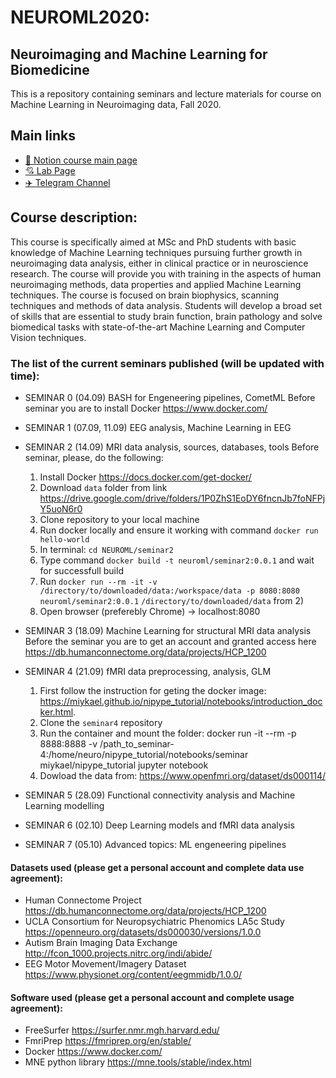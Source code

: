 # NEUROML2020:


## Neuroimaging and Machine Learning for Biomedicine
This is a repository containing seminars and lecture materials for course on Machine Learning in Neuroimaging data, Fall 2020.

## Main links

- [:brain: Notion course main page](https://www.notion.so/NEUROML2020-3d6cfa86f9a84102a8bf610026d6b3c0)
- [:cupid: Lab Page](http://adase.group/neuro/)
- [✈️ Telegram Channel](https://t.me/joinchat/DAQqYxoc_gAgeqiBZCSmyA)


## Course description:
This course is specifically aimed at MSc and PhD students with basic knowledge of Machine Learning techniques pursuing further growth in neuroimaging data analysis, either in clinical practice or in neuroscience research. The course will provide you with training in the aspects of human neuroimaging methods, data properties and applied Machine Learning techniques. The course is focused on brain biophysics, scanning techniques and methods of data analysis. Students will develop a broad set of skills that are essential to study brain function, brain pathology and solve biomedical tasks with state-of-the-art Machine Learning and Computer Vision techniques.​


### The list of the current seminars published (will be updated with time):

* SEMINAR 0 (04.09) BASH for Engeneering pipelines, CometML
   Before seminar you are to install Docker https://www.docker.com/
 
* SEMINAR 1 (07.09, 11.09) EEG analysis, Machine Learning in EEG

* SEMINAR 2 (14.09) MRI data analysis, sources, databases, tools 
  Before seminar, please, do the following:
    1) Install Docker https://docs.docker.com/get-docker/
    2) Download `data` folder from link https://drive.google.com/drive/folders/1P0ZhS1EoDY6fncnJb7foNFPjY5uoN6r0
    3) Clone repository to your local machine
    4) Run docker locally and ensure it working with command `docker run hello-world`
    5) In terminal: `cd NEUROML/seminar2`
    6) Type command `docker build -t neuroml/seminar2:0.0.1` and wait for successfull build
    7) Run `docker run --rm -it -v /directory/to/downloaded/data:/workspace/data -p 8080:8080 neuroml/seminar2:0.0.1`
    `/directory/to/downloaded/data` from 2)
    8) Open browser (preferebly Chrome) -> localhost:8080
* SEMINAR 3 (18.09) Machine Learning for structural MRI data analysis
  Before the seminar you are to get an account and granted access here https://db.humanconnectome.org/data/projects/HCP_1200
* SEMINAR 4 (21.09) fMRI data preprocessing, analysis, GLM
    1) First follow the instruction for geting the docker image: https://miykael.github.io/nipype_tutorial/notebooks/introduction_docker.html. 
    2) Clone the `seminar4` repository
    3) Run the container and mount the folder: docker run -it --rm -p 8888:8888 -v /path_to_seminar-4:/home/neuro/nipype_tutorial/notebooks/seminar miykael/nipype_tutorial jupyter notebook
    4) Dowload the data from: https://www.openfmri.org/dataset/ds000114/ 
* SEMINAR 5 (28.09) Functional connectivity analysis and Machine Learning modelling
* SEMINAR 6 (02.10) Deep Learning models and fMRI data analysis
* SEMINAR 7 (05.10) Advanced topics: ML engeneering pipelines

#### Datasets used (please get a personal account and complete data use agreement):
* Human Connectome Project https://db.humanconnectome.org/data/projects/HCP_1200
* UCLA Consortium for Neuropsychiatric Phenomics LA5c Study https://openneuro.org/datasets/ds000030/versions/1.0.0
* Autism Brain Imaging Data Exchange http://fcon_1000.projects.nitrc.org/indi/abide/
* EEG Motor Movement/Imagery Dataset https://www.physionet.org/content/eegmmidb/1.0.0/

#### Software used (please get a personal account and complete usage agreement):
* FreeSurfer https://surfer.nmr.mgh.harvard.edu/
* FmriPrep https://fmriprep.org/en/stable/
* Docker https://www.docker.com/
* MNE python library https://mne.tools/stable/index.html
